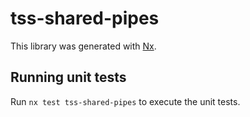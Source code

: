 # tss-shared-pipes

This library was generated with [Nx](https://nx.dev).

## Running unit tests

Run `nx test tss-shared-pipes` to execute the unit tests.

